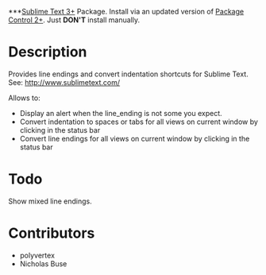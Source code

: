 ***[Sublime Text 3+](http://www.sublimetext.com/) Package. Install via an updated version of  [Package Control 2+](https://sublime.wbond.net/installation). Just **DON'T** install manually.

# Description

Provides line endings and convert indentation shortcuts for Sublime Text. See: http://www.sublimetext.com/

Allows to:

* Display an alert when the line_ending is not some you expect.
* Convert indentation to spaces or tabs for all views on current window by clicking in the status bar
* Convert line endings for all views on current window by clicking in the status bar

# Todo

Show mixed line endings.

# Contributors

 * polyvertex
 * Nicholas Buse
